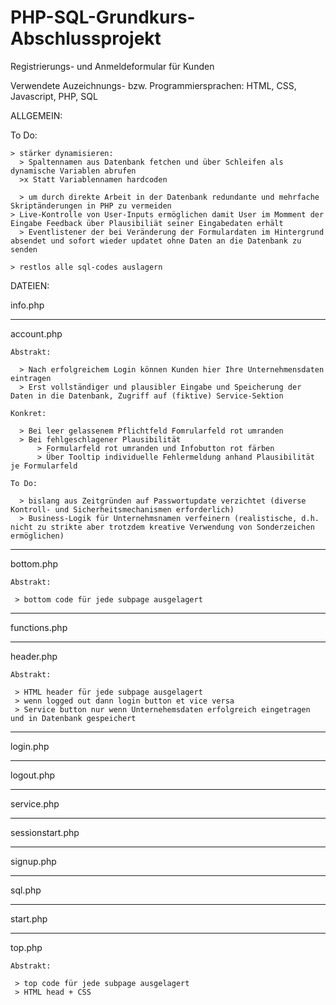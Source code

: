 # PHP-SQL-Grundkurs-Abschlussprojekt
Registrierungs- und Anmeldeformular für Kunden

Verwendete Auzeichnungs- bzw. Programmiersprachen:
HTML, CSS, Javascript, PHP, SQL


ALLGEMEIN:

  To Do:
  
    > stärker dynamisieren:
      > Spaltennamen aus Datenbank fetchen und über Schleifen als dynamische Variablen abrufen
      >x Statt Variablennamen hardcoden
      
      > um durch direkte Arbeit in der Datenbank redundante und mehrfache Skriptänderungen in PHP zu vermeiden
    > Live-Kontrolle von User-Inputs ermöglichen damit User im Momment der Eingabe Feedback über Plausibiliät seiner Eingabedaten erhält
      > Eventlistener der bei Veränderung der Formulardaten im Hintergrund absendet und sofort wieder updatet ohne Daten an die Datenbank zu senden
      
    > restlos alle sql-codes auslagern


DATEIEN:

info.php


____________________________________________________________________________________________________________________
account.php

    Abstrakt:
    
      > Nach erfolgreichem Login können Kunden hier Ihre Unternehmensdaten eintragen
      > Erst vollständiger und plausibler Eingabe und Speicherung der Daten in die Datenbank, Zugriff auf (fiktive) Service-Sektion

    Konkret:
    
      > Bei leer gelassenem Pflichtfeld Fomrularfeld rot umranden
      > Bei fehlgeschlagener Plausibilität 
          > Formularfeld rot umranden und Infobutton rot färben
          > Über Tooltip individuelle Fehlermeldung anhand Plausibilität je Formularfeld

    To Do:
    
      > bislang aus Zeitgründen auf Passwortupdate verzichtet (diverse Kontroll- und Sicherheitsmechanismen erforderlich)
      > Business-Logik für Unternehmsnamen verfeinern (realistische, d.h. nicht zu strikte aber trotzdem kreative Verwendung von Sonderzeichen ermöglichen)
      
____________________________________________________________________________________________________________________ 
bottom.php

    Abstrakt:
    
     > bottom code für jede subpage ausgelagert

____________________________________________________________________________________________________________________
functions.php


____________________________________________________________________________________________________________________
header.php

    Abstrakt:
    
     > HTML header für jede subpage ausgelagert
     > wenn logged out dann login button et vice versa
     > Service button nur wenn Unternehemsdaten erfolgreich eingetragen und in Datenbank gespeichert
____________________________________________________________________________________________________________________
login.php


____________________________________________________________________________________________________________________
logout.php




____________________________________________________________________________________________________________________
service.php




____________________________________________________________________________________________________________________
sessionstart.php


____________________________________________________________________________________________________________________
signup.php



____________________________________________________________________________________________________________________
sql.php


____________________________________________________________________________________________________________________
start.php



____________________________________________________________________________________________________________________
top.php

    Abstrakt:
    
     > top code für jede subpage ausgelagert
     > HTML head + CSS

